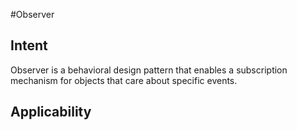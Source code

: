 #Observer

## Intent

Observer is a behavioral design pattern that enables a subscription mechanism for objects that care about specific events.


## Applicability

